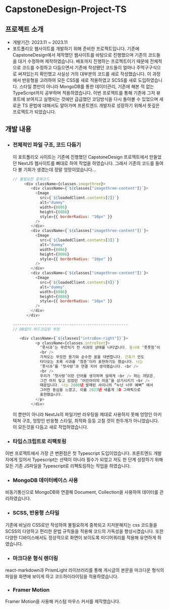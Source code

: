 # CapstoneDesign-Project-TS

## 프로젝트 소개
- 개발기간: 2023.11 ~ 2023.11
- 포트폴리오 웹사이트를 개발하기 위해 준비한 프로젝트입니다. 기존에 CapstoneDesign에서 제작했던 웹사이트를 바탕으로 진행했으며 기존의 코드들을 대거 수정하며 제작하였습니다. 
배포까지 진행하는 프로젝트이기 때문에 전체적으로 코드를 수정하고 다듬으면서 기존에 작성됐던 코드들이 얼마나 주먹구구식으로 써져있는지 확인했고 사실상 거의 대부분의 코드를 새로 작성했습니다.
이 과정에서 반응형을 고려하여 모든 CSS를 새로 적용하였고 SCSS를 새로 도입하였습니다. 스타일 뿐만이 아니라 MongoDB를 통한 데이터관리, 기존에 해본 적 없는 TypeScript까지 공부하며 적용하였습니다.
이번 프로젝트를 통해 기존에 그저 뷰포트에 보여지고 실행되는 것에만 급급했던 코딩방식을 다시 돌아볼 수 있었으며 새로운 TS 문법에 대해서도 알아가며 프론트엔드 개발자로 성장하기 위해서 뜻깊은 프로젝트가 되었습니다.


## 개발 내용
- ### 전체적인 파일 구조, 코드 다듬기
  이 포트폴리오 사이트는 기존에 진행했던 CapstoneDesign 프로젝트에서 만들었던 NextJS 웹사이트를 뼈대로 하여 작업을 하였습니다. 그래서 기존의 코드를 들여다 볼 기회가 생겼는데 정말 엉망이었습니다...
  ```js
  // 불필요한 중복코드
       <div className={classes.imagethree}>
          <div className={`${classes["imagethree-content"]}`}>
            <Image
              src={`${loadedClient.contents[2]}`}
              alt="dummy"
              width={8086}
              height={8086}
              style={{ borderRadius: "10px" }}
            />
          </div>
          <div className={`${classes["imagethree-content"]}`}>
            <Image
              src={`${loadedClient.contents[3]}`}
              alt="dummy"
              width={8086}
              height={8086}
              style={{ borderRadius: "10px" }}
            />
          </div>
          <div className={`${classes["imagethree-content"]}`}>
            <Image
              src={`${loadedClient.contents[4]}`}
              alt="dummy"
              width={8086}
              height={8086}
              style={{ borderRadius: "10px" }}
            />
          </div>
        </div>

  ---------------------------------------------------
  // DB없이 하드코딩된 부분
  
     <div className={`${classes["introBox-right"]}`}>
            <p className={classes.introText}>
              ‘풋사과’는 무르익기 전 사과의 상태를 나타냅니다. 동시에 ‘풋풋함’이
              <br />
              가져오는 무모한 용기와 순수한 꿈을 대변합니다. 건축가 안도
              타다오는 초록 사과를 ‘청춘’이라 표현하기도 했습니다. 나는
              ‘풋사과’를 ‘첫사랑’과 연결 지어 생각했습니다. <br />
              <br />
              우리가 ‘첫사랑’이란 단어를 생각하며 설레게 <br /> 하는 까닭은,
              그건 마치 잊고 있었던 ‘어린아이의 마음’을 상기시키기 <br />
              때문입니다. 나는 2008년 발매된 샤이니의 “누난 너무 예뻐” 에서
              그러한 동심을 느꼈고, 이를 2023년 새롭게 3D 그래픽으로
              표현했습니다.
            </p>
          </div>
  ```
  이 뿐만이 아니라 NextJs의 파일기반 라우팅을 제대로 사용하지 못해 엉망인 아키텍쳐 구조, 엉망인 반응형 스타일, 최적화 등등 고칠 것이 한두개가 아니었습니다.
  이 모든것을 다듬고 새로 작업하였습니다.
- ### 타입스크립트로 리팩토링
 이번 프로젝트에서 가장 큰 변환점은 첫 Typescript 도입이었습니다. 프론트엔드 개발자에게 있어서 Typescript는 선택이 아니라 필수가 되었고 저도 한 단계 성장하기 위해
 모든 기존 JS파일을 Typescript로 리팩토링하는 작업을 하였습니다.

- ### MongoDB 데이터베이스 사용
 비동기통신으로 MongoDB와 연결해 Document, Collection을 사용하여 데이터를 관리하였습니다.
 
- ### SCSS, 반응형 스타일
 기존에 바닐라 CSS로만 작성하여 불필요하게 중복되고 지저분해지는 css 코드들을 SCSS의 다양하고 편리한 문법 규칙들을 적용해 코드의 가독성을 향상시켰습니다.
 또한 다양한 디바이스에서도 정상적으로 화면이 보이도록 미디어쿼리를 적용해 유연하게 하였습니다.

- ### 마크다운 형식 렌더링
 react-markdown과 PrismLight 라이브러리를 통해 게시글의 본문을 마크다운 형식의 파일을 화면에 보이게 하고 코드하이라이팅을 적용하였습니다.


- ### Framer Motion
 Framer Motion을 사용해 커스텀 마우스 커서를 제작했습니다.
